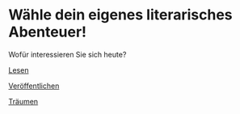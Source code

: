 <link rel="stylesheet" href="/Buchstadt-Leipzig/css/style.css">
<style>
.bgimg {
  background-image: url("https://upload.wikimedia.org/wikiversity/de/thumb/d/dc/Platz_vor_der_B%C3%B6rse_in_Leipzig_um_1749.JPG/1500px-Platz_vor_der_B%C3%B6rse_in_Leipzig_um_1749.JPG");
}
</style>

# Wähle dein eigenes literarisches Abenteuer!

<div class="bgimg">
  <div class="question">
  <span class="border">Wofür interessieren Sie sich heute?</span>
  </div>
  <div class="choices">
  <p><a href="w1.html" class="button border">Lesen</a></p>
  <p><a href="w2.html" class="button border">Veröffentlichen</a></p>
  <p><a href="w3.html" class="button border">Träumen</a></p>
  </div>
</div>
